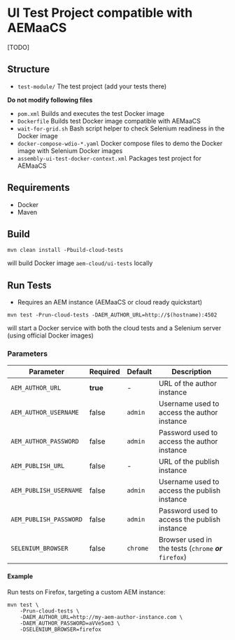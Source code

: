 UI Test Project compatible with AEMaaCS
=======================================

[TODO]

## Structure

* `test-module/` The test project (add your tests there)

**Do not modify following files**
* `pom.xml` Builds and executes the test Docker image
* `Dockerfile` Builds test Docker image compatible with AEMaaCS
* `wait-for-grid.sh` Bash script helper to check Selenium readiness in the Docker image
* `docker-compose-wdio-*.yaml` Docker compose files to demo the Docker image with Selenium Docker images
* `assembly-ui-test-docker-context.xml` Packages test project for AEMaaCS


## Requirements

* Docker
* Maven

## Build

```
mvn clean install -Pbuild-cloud-tests
```

will build Docker image `aem-cloud/ui-tests` locally

## Run Tests

* Requires an AEM instance (AEMaaCS or cloud ready quickstart) 

```
mvn test -Prun-cloud-tests -DAEM_AUTHOR_URL=http://$(hostname):4502
```

will start a Docker service with both the cloud tests and a Selenium server (using official Docker images)

### Parameters

| Parameter | Required | Default| Description |
| --- | --- | --- | --- |
| `AEM_AUTHOR_URL`        | **true**  | -         | URL of the author instance |
| `AEM_AUTHOR_USERNAME`   | false     | `admin`   | Username used to access the author instance |
| `AEM_AUTHOR_PASSWORD`   | false     | `admin`   | Password used to access the author instance |
| `AEM_PUBLISH_URL`       | false     | -         | URL of the publish instance |
| `AEM_PUBLISH_USERNAME`  | false     | `admin`   | Username used to access the publish instance |
| `AEM_PUBLISH_PASSWORD`  | false     | `admin`   | Password used to access the publish instance |
| `SELENIUM_BROWSER`      | false     | `chrome`  | Browser used in the tests (`chrome` **_or_** `firefox`) |

#### Example

Run tests on Firefox, targeting a custom AEM instance:

```
mvn test \
    -Prun-cloud-tests \
    -DAEM_AUTHOR_URL=http://my-aem-author-instance.com \
    -DAEM_AUTHOR_PASSWORD=aVVe5om3 \
    -DSELENIUM_BROWSER=firefox
```
